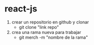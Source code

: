 # react-js


1. crear un repositorio en github  y clonar
    - git clone "link repo"
2. crea una rama nueva para trabajar 
    - git merch -m "nombre de la rama"
